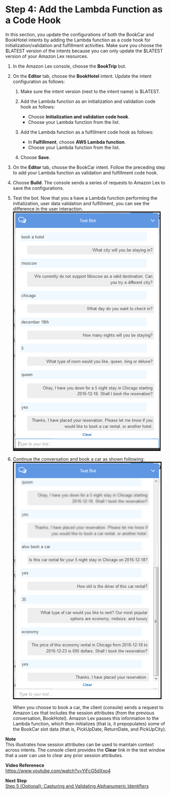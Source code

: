 # Step 4: Add the Lambda Function as a Code Hook

In this section, you update the configurations of both the BookCar and BookHotel intents by adding the Lambda function as a code hook for initialization/validation and fulfillment activities. Make sure you choose the $LATEST version of the intents because you can only update the $LATEST version of your Amazon Lex resources.

1. In the Amazon Lex console, choose the **BookTrip** bot. 

1. On the **Editor** tab, choose the **BookHotel** intent. Update the intent configuration as follows:

   1. Make sure the intent version (next to the intent name) is $LATEST. 

   1. Add the Lambda function as an initialization and validation code hook as follows:
      + Choose **Initialization and validation code hook**.
      + Choose your Lambda function from the list.

   1. Add the Lambda function as a fulfillment code hook as follows:
      + In **Fulfillment**, choose **AWS Lambda function**.
      + Choose your Lambda function from the list.

   1. Choose **Save**.

1. On the **Editor** tab, choose the BookCar intent. Follow the preceding step to add your Lambda function as validation and fulfillment code hook.

1. Choose **Build**. The console sends a series of requests to Amazon Lex to save the configurations.

1. Test the bot. Now that you a have a Lambda function performing the initialization, user data validation and fulfillment, you can see the difference in the user interaction.   
![](../images/book-trip-with-lambda-30.png)

1. Continue the conversation and book a car as shown following:  
![](../images/book-trip-with-lambda-40.png)

   When you choose to book a car, the client (console) sends a request to Amazon Lex that includes the session attributes (from the previous conversation, BookHotel). Amazon Lex passes this information to the Lambda function, which then initializes (that is, it prepopulates) some of the BookCar slot data (that is, PickUpDate, ReturnDate, and PickUpCity).
   
**Note**  
This illustrates how session attributes can be used to maintain context across intents. The console client provides the **Clear** link in the test window that a user can use to clear any prior session attributes.

**Video Referenece**  
https://www.youtube.com/watch?v=YiFcG5dXxo4

**Next Step**  
[Step 5 (Optional): Capturing and Validating Alphanumeric Identifiers](ex3-step5.md)
